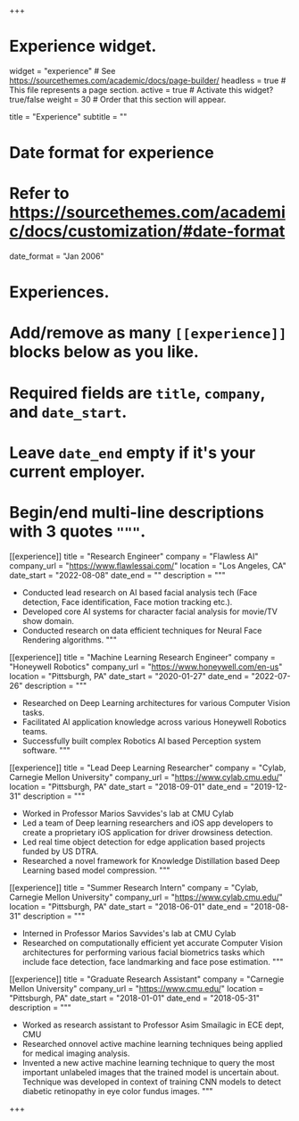 +++
# Experience widget.
widget = "experience"  # See https://sourcethemes.com/academic/docs/page-builder/
headless = true  # This file represents a page section.
active = true  # Activate this widget? true/false
weight = 30  # Order that this section will appear.

title = "Experience"
subtitle = ""

# Date format for experience
#   Refer to https://sourcethemes.com/academic/docs/customization/#date-format
date_format = "Jan 2006"

# Experiences.
#   Add/remove as many `[[experience]]` blocks below as you like.
#   Required fields are `title`, `company`, and `date_start`.
#   Leave `date_end` empty if it's your current employer.
#   Begin/end multi-line descriptions with 3 quotes `"""`.
[[experience]]
  title = "Research Engineer"
  company = "Flawless AI"
  company_url = "https://www.flawlessai.com/"
  location = "Los Angeles, CA"
  date_start = "2022-08-08"
  date_end = ""
  description = """

  * Conducted lead research on AI based facial analysis tech (Face detection, Face identification, Face motion tracking etc.).
  * Developed core AI systems for character facial analysis for movie/TV show domain.
  * Conducted research on data efficient techniques for Neural Face Rendering algorithms.
  """

[[experience]]
  title = "Machine Learning Research Engineer"
  company = "Honeywell Robotics"
  company_url = "https://www.honeywell.com/en-us"
  location = "Pittsburgh, PA"
  date_start = "2020-01-27"
  date_end = "2022-07-26"
  description = """

  * Researched on Deep Learning architectures for various Computer Vision tasks.
  * Facilitated AI application knowledge across various Honeywell Robotics teams.
  * Successfully built complex Robotics AI based Perception system software.
  """

[[experience]]
  title = "Lead Deep Learning Researcher"
  company = "Cylab, Carnegie Mellon University"
  company_url = "https://www.cylab.cmu.edu/"
  location = "Pittsburgh, PA"
  date_start = "2018-09-01"
  date_end = "2019-12-31"
  description = """

  * Worked in Professor Marios Savvides's lab at CMU Cylab
  * Led a team of Deep learning researchers and iOS app developers to create a proprietary iOS application for driver drowsiness detection.
  * Led real time object detection for edge application based projects funded by US DTRA. 
  * Researched a novel framework for Knowledge Distillation based Deep Learning based model compression. 
  """

[[experience]]
  title = "Summer Research Intern"
  company = "Cylab, Carnegie Mellon University"
  company_url = "https://www.cylab.cmu.edu/"
  location = "Pittsburgh, PA"
  date_start = "2018-06-01"
  date_end = "2018-08-31"
  description = """

  * Interned in Professor Marios Savvides's lab at CMU Cylab
  * Researched on computationally efficient yet accurate Computer Vision architectures for performing various facial biometrics tasks which include face detection, face landmarking and face pose estimation.
  """

[[experience]]
  title = "Graduate Research Assistant"
  company = "Carnegie Mellon University"
  company_url = "https://www.cmu.edu/"
  location = "Pittsburgh, PA"
  date_start = "2018-01-01"
  date_end = "2018-05-31"
  description = """

  * Worked as research assistant to Professor Asim Smailagic in ECE dept, CMU
  * Researched onnovel active machine learning techniques being applied for medical imaging analysis.
  * Invented a new active machine learning technique to query the most important unlabeled images that the trained model is uncertain  about. Technique was developed in context of training CNN models to detect diabetic retinopathy in eye color fundus images.
  """

+++
